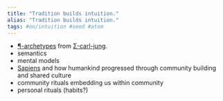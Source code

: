 ```yaml
---
title: "Tradition builds intuition."
alias: "Tradition builds intuition."
tags: #on/intuition #seed #atom
---
```


- [¶-archetypes](¶-archetypes.md) from [Σ-carl-jung](Σ-carl-jung.md).
- semantics 
- mental models
- [Sapiens](books/Sapiens.md) and how humankind progressed through community building and shared culture
- community rituals embedding us within community
- personal rituals (habits?)